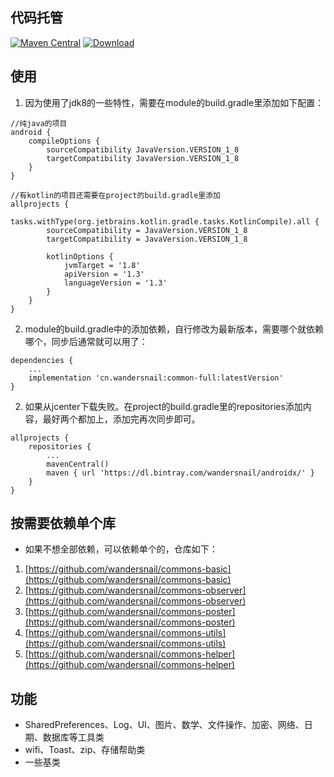## 代码托管
[![Maven Central](https://maven-badges.herokuapp.com/maven-central/cn.wandersnail/common-full/badge.svg)](https://maven-badges.herokuapp.com/maven-central/cn.wandersnail/common-full)
[![Download](https://api.bintray.com/packages/wandersnail/androidx/common-full/images/download.svg) ](https://bintray.com/wandersnail/androidx/common-full/_latestVersion)


## 使用
1. 因为使用了jdk8的一些特性，需要在module的build.gradle里添加如下配置：
```
//纯java的项目
android {
	compileOptions {
		sourceCompatibility JavaVersion.VERSION_1_8
		targetCompatibility JavaVersion.VERSION_1_8
	}
}

//有kotlin的项目还需要在project的build.gradle里添加
allprojects {
    tasks.withType(org.jetbrains.kotlin.gradle.tasks.KotlinCompile).all {
        sourceCompatibility = JavaVersion.VERSION_1_8
        targetCompatibility = JavaVersion.VERSION_1_8

        kotlinOptions {
            jvmTarget = '1.8'
            apiVersion = '1.3'
            languageVersion = '1.3'
        }
    }
}

```
2. module的build.gradle中的添加依赖，自行修改为最新版本，需要哪个就依赖哪个，同步后通常就可以用了：
```
dependencies {
	...
	implementation 'cn.wandersnail:common-full:latestVersion'
}
```

2. 如果从jcenter下载失败。在project的build.gradle里的repositories添加内容，最好两个都加上，添加完再次同步即可。
```
allprojects {
	repositories {
		...
		mavenCentral()
		maven { url 'https://dl.bintray.com/wandersnail/androidx/' }
	}
}
```

## 按需要依赖单个库

- 如果不想全部依赖，可以依赖单个的，仓库如下：

1. [https://github.com/wandersnail/commons-basic](https://github.com/wandersnail/commons-basic)
1. [https://github.com/wandersnail/commons-observer](https://github.com/wandersnail/commons-observer)
2. [https://github.com/wandersnail/commons-poster](https://github.com/wandersnail/commons-poster)
3. [https://github.com/wandersnail/commons-utils](https://github.com/wandersnail/commons-utils)
4. [https://github.com/wandersnail/commons-helper](https://github.com/wandersnail/commons-helper)

## 功能

- SharedPreferences、Log、UI、图片、数学、文件操作、加密、网络、日期、数据库等工具类
- wifi、Toast、zip、存储帮助类
- 一些基类

